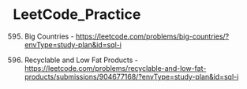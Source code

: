 # LeetCode_Practice

595. Big Countries - https://leetcode.com/problems/big-countries/?envType=study-plan&id=sql-i

1757. Recyclable and Low Fat Products - https://leetcode.com/problems/recyclable-and-low-fat-products/submissions/904677168/?envType=study-plan&id=sql-i
